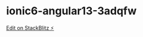 # ionic6-angular13-3adqfw

[Edit on StackBlitz ⚡️](https://stackblitz.com/edit/ionic6-angular13-3adqfw)